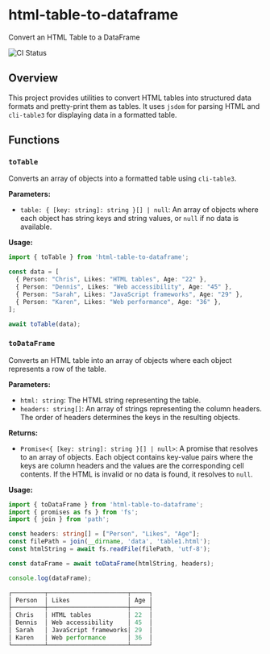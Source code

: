 # html-table-to-dataframe

Convert an HTML Table to a DataFrame

![CI Status](https://github.com/serialbandicoot/html-table-to-dataframe/actions/workflows/ci.yml/badge.svg)

## Overview

This project provides utilities to convert HTML tables into structured data formats and pretty-print them as tables. It uses `jsdom` for parsing HTML and `cli-table3` for displaying data in a formatted table.

## Functions

### `toTable`

Converts an array of objects into a formatted table using `cli-table3`.

**Parameters:**

- `table: { [key: string]: string }[] | null`: An array of objects where each object has string keys and string values, or `null` if no data is available.

**Usage:**

```typescript
import { toTable } from 'html-table-to-dataframe';

const data = [
  { Person: "Chris", Likes: "HTML tables", Age: "22" },
  { Person: "Dennis", Likes: "Web accessibility", Age: "45" },
  { Person: "Sarah", Likes: "JavaScript frameworks", Age: "29" },
  { Person: "Karen", Likes: "Web performance", Age: "36" },
];

await toTable(data);
```

### `toDataFrame`

Converts an HTML table into an array of objects where each object represents a row of the table.

**Parameters:**

- `html: string`: The HTML string representing the table.
- `headers: string[]`: An array of strings representing the column headers. The order of headers determines the keys in the resulting objects.

**Returns:**

- `Promise<{ [key: string]: string }[] | null>`: A promise that resolves to an array of objects. Each object contains key-value pairs where the keys are column headers and the values are the corresponding cell contents. If the HTML is invalid or no data is found, it resolves to `null`.

**Usage:**

```typescript
import { toDataFrame } from 'html-table-to-dataframe';
import { promises as fs } from 'fs';
import { join } from 'path';

const headers: string[] = ["Person", "Likes", "Age"];
const filePath = join(__dirname, 'data', 'table1.html');
const htmlString = await fs.readFile(filePath, 'utf-8');

const dataFrame = await toDataFrame(htmlString, headers);

console.log(dataFrame);

┌─────────┬──────────────────────┬─────┐
│ Person  │ Likes                │ Age │
├─────────┼──────────────────────┼─────┤
│ Chris   │ HTML tables          │ 22  │
│ Dennis  │ Web accessibility    │ 45  │
│ Sarah   │ JavaScript frameworks│ 29  │
│ Karen   │ Web performance      │ 36  │
└─────────┴──────────────────────┴─────┘